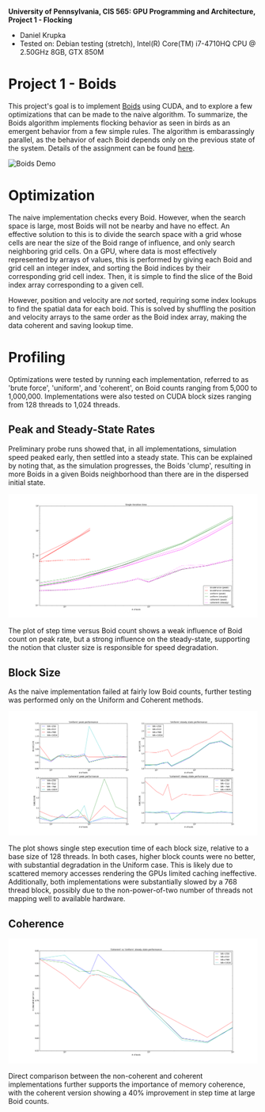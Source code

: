 **University of Pennsylvania, CIS 565: GPU Programming and Architecture,
Project 1 - Flocking**

* Daniel Krupka
* Tested on: Debian testing (stretch), Intel(R) Core(TM) i7-4710HQ CPU @ 2.50GHz 8GB, GTX 850M

# Project 1 - Boids
This project's goal is to implement [Boids](https://en.wikipedia.org/wiki/Boids) using CUDA,
and to explore a few optimizations that can be made to the naive algorithm. To summarize,
the Boids algorithm implements flocking behavior as seen in birds as an emergent behavior
from a few simple rules. The algorithm is embarassingly parallel, as the behavior of each
Boid depends only on the previous state of the system. Details of the assignment can be found
 [here](INSTRUCTION.md).

![Boids Demo](images/boid_demo.gif "Boids Demo")

# Optimization

The naive implementation checks every Boid. However, when the search space is large,
most Boids will not be nearby and have no effect. An effective solution to this is
to divide the search space with a grid whose cells are near the size of the Boid range
of influence, and only search neighboring grid cells. On a GPU, where data is most
effectively represented by arrays of values, this is performed by giving each Boid and grid cell an integer index,
and sorting the Boid indices by their corresponding grid cell index. Then, it is simple to find the slice of the Boid index array corresponding
to a given cell.

However, position and velocity are *not* sorted, requiring some index lookups to
find the spatial data for each boid. This is solved by shuffling the position and velocity arrays
to the same order as the Boid index array, making the data coherent and saving lookup time.

# Profiling

Optimizations were tested by running each implementation, referred to as 'brute force',
'uniform', and 'coherent', on Boid counts ranging from 5,000 to 1,000,000. Implementations
were also tested on CUDA block sizes ranging from 128 threads to 1,024 threads.

## Peak and Steady-State Rates

Preliminary probe runs showed that, in all implementations, simulation speed peaked early,
then settled into a steady state. This can be explained by noting that, as the simulation
progresses, the Boids 'clump', resulting in more Boids in a given Boids neighborhood than
there are in the dispersed initial state.

![Single Time Step Plot](images/single_iter.png "Single Time Step")

The plot of step time versus Boid count shows a weak influence of Boid count on peak rate, but
a strong influence on the steady-state, supporting the notion that cluster size is responsible
for speed degradation.

## Block Size

As the naive implementation failed at fairly low Boid counts, further testing
was performed only on the Uniform and Coherent methods.

![Block Size Comparison](images/blk_compare.png "Block Size Comparison")

The plot shows single step execution time of each block size, relative to a base
size of 128 threads. In both cases, higher block counts were no better, with substantial
degradation in the Uniform case. This is likely due to scattered memory accesses
rendering the GPUs limited caching ineffective. Additionally, both implementations
were substantially slowed by a 768 thread block, possibly due to the non-power-of-two
number of threads not mapping well to available hardware.

## Coherence

![Coherence Comparison](images/coherent_uniform_compare.png "Coherence Comparison")

Direct comparison between the non-coherent and coherent implementations further
supports the importance of memory coherence, with the coherent version showing a
40% improvement in step time at large Boid counts.

